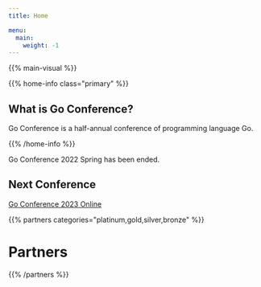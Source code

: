```yaml
---
title: Home

menu:
  main:
    weight: -1
---
```


{{% main-visual %}}

{{% home-info class="primary" %}}

## What is Go Conference?

Go Conference is a half-annual conference of programming language Go.

{{% /home-info %}}

<!--
{{<cfp starts="2021-10-04"
       ends="2021-12-06"
       url="https://www.papercall.io/gocon-2022-spring">}}
-->

<!--
{{% home-speakers %}}
## Speakers

{{< button-link label="See all speakers"
                url="./speakers"
                icon="right" >}}

{{% button-link label="Ask the speakers"
url="https://app.sli.do/event/xchxcoal/"
icon="right" %}}

{{% /home-speakers %}}
-->

<section class="ended-notice">

Go Conference 2022 Spring has been ended.

</section>

<section class="next-conference">

# Next Conference

<a href="https://gocon.connpass.com/event/248757/">Go Conference 2023 Online</a>

</section>

<!--
{{% home-tickets %}}

# Registered participants

<div class="go-to-floor-guide">
  Please <a href="/remo/">click here</a> to go to the floor guide.
</div>


{{% /home-tickets %}}

{{% home-tickets %}}
# Registration

<ul>
<li>{{<ticket name="Sessions"
           starts="2022-03-01"
           ends="2022-04-23"
           price="0 JPY"
           url="https://gocon.connpass.com/event/212162/">}}
</li>
</ul>

{{% /home-tickets %}}
-->

{{% partners categories="platinum,gold,silver,bronze" %}}
# Partners
{{% /partners %}}

<div style="text-align: center; margin-bottom: 20px;">

<!--
## For partners
If your company wants to sponsor, show the following slides:

{{% button-link label="See Sponsorship plans"
                url="https://drive.google.com/file/d/1mRSVLny6WQTl0DvRvXuOm3Nlathlu_Wi/view?usp=sharing"
                icon="link" %}}
</div>

<div style="text-align: center; margin-bottom: 20px;">

You can subscribe to our mailing list for the latest information about our sponsorship plans.

To subscribe, please visit <u>[this URL](https://groups.google.com/a/gocon.jp/g/news)</u>.

If you have any questions about the Sponsorship Plan, please contact us using the form at the link below.

{{% button-link label="Contact us"
                url="https://docs.google.com/forms/d/e/1FAIpQLSfnREi6RD203lYXjXNU5GotQl7Qu2OBmhNxbNRJWhj1KSDQEw/viewform?usp=pp_url"
                icon="link" %}}

</div>
-->
